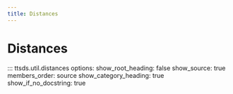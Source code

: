 ```yaml
---
title: Distances
---
```


# Distances

::: ttsds.util.distances
    options:
      show_root_heading: false
      show_source: true
      members_order: source
      show_category_heading: true
      show_if_no_docstring: true
